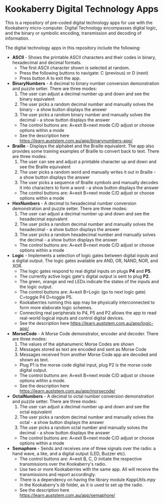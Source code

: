 # Kookaberry Digital Technology Apps
This is a repository of pre-coded digital technology apps for use with the Kookaberry micro-computer.
Digital Technology encompasses digital logic, and the binary or symbolic encoding, transmission and decoding of information.

The digital technology apps in this repository include the following:
- **ASCII** - Shows the printable ASCII characters and their codes in binary, hexadecimal and decimal formats.
  - The first ASCII character shown is selected at random.
  - Press the following buttons to navigate: C (previous) or D (next)
  - Press button A to exit the app.
- **BinaryNumbers** - A decimal to binary number conversion demonstration and puzzle setter. There are three modes:
  1. The user can adjust a decimal number up and down and see the binary equivalent
  2. The user picks a random decimal number and manually solves the binary - a show button displays the answer
  3. The user picks a random binary number and manually solves the decimal - a show button displays the answer
  - The control buttons are: A=exit B=next mode C/D adjust or choose options within a mode
  - See the description here https://learn.auststem.com.au/app/binarynumbers-app/
- **Braille** - Displays the alphabet and the Braille equivalent.  The app also provides some training examples of Braille to convert back to text. There are three modes:
  1. The user can see and adjust a printable character up and down and see the Braille equivalent
  2. The user picks a random word and manually writes it out in Braille - a show button displays the answer
  3. The user picks a sequence of Braille symbols and manually decodes it into characters to form a word - a show button displays the answer
  - The control buttons are: A=exit B=next mode C/D adjust or choose options within a mode
- **HexNumbers** - A decimal to hexadecimal number conversion demonstration and puzzle setter.  There are three modes:
  1. The user can adjust a decimal number up and down and see the hexadecimal equivalent
  2. The user picks a random decimal number and manually solves the hexadecimal - a show button displays the answer
  3. The user picks a random hexadecimal number and manually solves the decimal - a show button displays the answer
  - The control buttons are: A=exit B=next mode C/D adjust or choose options within a mode
- **Logic** - Implements a selection of logic gates between digital inputs and a digital output. The logic gates available are AND, OR, NAND, NOR, and XOR.
  - The logic gates respond to real digital inputs on plugs **P4** and **P5**.
  - The currently active logic gate's digital output is sent to plug **P2**.
  - The green, orange and red LEDs indicate the states of the inputs and the logic output.
  - The control buttons are: A=exit B=Logic (go to next logic gate) C=toggle P4 D=toggle P5.
  - Kookaberries running this app may be physically interconnected to form more elaborate logic schemes.
  - Connecting real peripherals to P4, P5 and P2 allows the app to read real-world logical inputs and control digital devices.
  - See the description here https://learn.auststem.com.au/app/logic-app/
- **MorseCode** - A Morse Code demonstrator, encoder and decoder. There are three modes:
  1. The values of the alphanumeric Morse Codes are shown
  2. Messages stored as text are encoded and sent as Morse Code
  3. Messages received from another Morse Code app are decoded and shown as text.
  - Plug P1 is the morse code digital input, plug P2 is the morse code digital output.
  - The control buttons are: A=exit B=next mode C/D adjust or choose options within a mode.
  - See the description here https://learn.auststem.com.au/app/morsecode/
- **OctalNumbers** - A decimal to octal number conversion demonstration and puzzle setter.  There are three modes:
  1. The user can adjust a decimal number up and down and see the octal equivalent
  2. The user picks a random decimal number and manually solves the octal - a show button displays the answer
  3. The user picks a random octal number and manually solves the decimal - a show button displays the answer
  - The control buttons are: A=exit B=next mode C/D adjust or choose options within a mode
- **Semaphore** - Sends and receives one of three signals over the radio: a hand wave, a like, and a digital output (LED, Buzzer etc).
  - The control buttons are: A=exit B, C, D initiate the respective transmissions over the Kookaberry's radio.
  - Use two or more Kookaberries with the same app. All will receive the transmissions and report accordingly.
  - There is a dependency on having the library module *KappUtils.mpy* in the Kookaberry's *lib* folder, as it is used to set up the radio.
  - See the description here https://learn.auststem.com.au/app/semaphore/